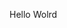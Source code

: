 Hello Wolrd



































































































































































































































































































































































































































































































































































































































































































































































































































































































































































































































































































































































































































































































































































































































































































































































































































































































































































































































































































































































































































































































































































































































































































































































































































































































































































































































































































































































































































































































































































































































































































































































































































































































































































































































































